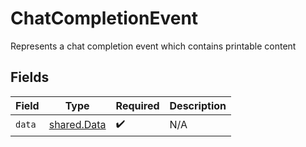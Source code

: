 # ChatCompletionEvent

Represents a chat completion event which contains printable content


## Fields

| Field                                             | Type                                              | Required                                          | Description                                       |
| ------------------------------------------------- | ------------------------------------------------- | ------------------------------------------------- | ------------------------------------------------- |
| `data`                                            | [shared.Data](../../../sdk/models/shared/data.md) | :heavy_check_mark:                                | N/A                                               |